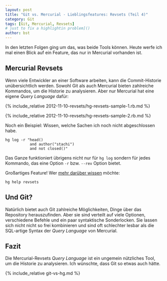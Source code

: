```yaml
---
layout: post
title: "Git vs. Mercurial - Lieblingsfeatures: Revsets (Teil 4)"
category: Git
tags: [Git, Mercurial, Revsets]
# just to fix a highlightin problem]()
author: bst
---
```


In den letzten Folgen ging um das, was beide Tools können. Heute
werfe ich mal einen Blick auf ein Feature, das nur in Mercurial
vorhanden ist.

Mercurial Revsets
-----------------

Wenn viele Entwickler an einer Software arbeiten,
kann die Commit-Historie unübersichtlich werden.
Sowohl Git als auch Mercurial bieten zahlreiche Kommandos,
um die Historie zu analysieren. Aber nur Mercurial hat eine
eigene *Query Language* dafür:

{% include_relative 2012-11-10-revsets/hg-revsets-sample-1.rb.md %}

{% include_relative 2012-11-10-revsets/hg-revsets-sample-2.rb.md %}

Noch ein Beispiel: Wissen, welche Sachen ich noch nicht abgeschlossen habe.

    hg log -r "head()
               and author("stachi")
               and not closed()"

Das Ganze funktioniert übrigens nicht nur für `hg log` sondern
für jedes Kommando, das eine Option `-r` bzw. `--rev` Option
bietet.

Großartiges Feature! Wer [mehr darüber wissen](http://www.selenic.com/hg/help/revsets)
möchte:

    hg help revsets

Und Git?
--------

Natürlich bietet auch Git zahlreiche Möglichkeiten, Dinge
über das Repository herauszufinden. Aber sie sind
verteilt auf viele Optionen, verschiedene Befehle und
ein paar syntaktische Sonderlocken. Sie lassen sich nicht
nicht so frei kombinieren und sind oft schlechter lesbar
als die SQL-artige Syntax der *Query Language* von Mercurial.

Fazit
-----

Die Mercurial-Revsets *Query Language* ist ein ungemein
nützliches Tool, um die Historie zu analysieren.
Ich wünschte, dass Git so etwas auch hätte.

{% include_relative git-vs-hg.md %}
